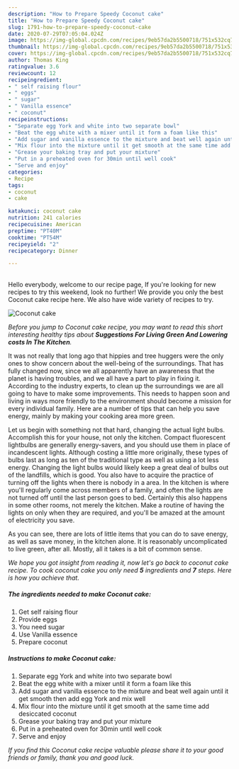 ```yaml
---
description: "How to Prepare Speedy Coconut cake"
title: "How to Prepare Speedy Coconut cake"
slug: 1791-how-to-prepare-speedy-coconut-cake
date: 2020-07-29T07:05:04.024Z
image: https://img-global.cpcdn.com/recipes/9eb57da2b5500718/751x532cq70/coconut-cake-recipe-main-photo.jpg
thumbnail: https://img-global.cpcdn.com/recipes/9eb57da2b5500718/751x532cq70/coconut-cake-recipe-main-photo.jpg
cover: https://img-global.cpcdn.com/recipes/9eb57da2b5500718/751x532cq70/coconut-cake-recipe-main-photo.jpg
author: Thomas King
ratingvalue: 3.6
reviewcount: 12
recipeingredient:
- " self raising flour"
- " eggs"
- " sugar"
- " Vanilla essence"
- " coconut"
recipeinstructions:
- "Separate egg York and white into two separate bowl"
- "Beat the egg white with a mixer until it form a foam like this"
- "Add sugar and vanilla essence to the mixture and beat well again until it get smooth then add egg York and mix well"
- "Mix flour into the mixture until it get smooth at the same time add desiccated coconut"
- "Grease your baking tray and put your mixture"
- "Put in a preheated oven for 30min until well cook"
- "Serve and enjoy"
categories:
- Recipe
tags:
- coconut
- cake

katakunci: coconut cake 
nutrition: 241 calories
recipecuisine: American
preptime: "PT40M"
cooktime: "PT54M"
recipeyield: "2"
recipecategory: Dinner

---
```

<br>
Hello everybody, welcome to our recipe page, If you're looking for new recipes to try this weekend, look no further! We provide you only the best Coconut cake recipe here. We also have wide variety of recipes to try.
<br>


![Coconut cake](https://img-global.cpcdn.com/recipes/9eb57da2b5500718/751x532cq70/coconut-cake-recipe-main-photo.jpg)

<i>Before you jump to Coconut cake recipe, you may want to read this short interesting healthy tips about 
<strong>Suggestions For Living Green And Lowering costs In The Kitchen</strong>.</i>
</br>

It was not really that long ago that hippies and tree huggers were the only ones to show concern about the well-being of the surroundings. That has fully changed now, since we all apparently have an awareness that the planet is having troubles, and we all have a part to play in fixing it. According to the industry experts, to clean up the surroundings we are all going to have to make some improvements. This needs to happen soon and living in ways more friendly to the environment should become a mission for every individual family. Here are a number of tips that can help you save energy, mainly by making your cooking area more green.

Let us begin with something not that hard, changing the actual light bulbs. Accomplish this for your house, not only the kitchen. Compact fluorescent lightbulbs are generally energy-savers, and you should use them in place of incandescent lights. Although costing a little more originally, these types of bulbs last as long as ten of the traditional type as well as using a lot less energy. Changing the light bulbs would likely keep a great deal of bulbs out of the landfills, which is good. You also have to acquire the practice of turning off the lights when there is nobody in a area. In the kitchen is where you'll regularly come across members of a family, and often the lights are not turned off until the last person goes to bed. Certainly this also happens in some other rooms, not merely the kitchen. Make a routine of having the lights on only when they are required, and you'll be amazed at the amount of electricity you save.

As you can see, there are lots of little items that you can do to save energy, as well as save money, in the kitchen alone. It is reasonably uncomplicated to live green, after all. Mostly, all it takes is a bit of common sense.


<i>We hope you got insight from reading it, now let's go back to coconut cake recipe. To cook coconut cake you only need <strong>5</strong> ingredients and <strong>7</strong> steps. Here is how you achieve that.
</i>

##### The ingredients needed to make Coconut cake:

1. Get  self raising flour
1. Provide  eggs
1. You need  sugar
1. Use  Vanilla essence
1. Prepare  coconut


##### Instructions to make Coconut cake:

1. Separate egg York and white into two separate bowl
1. Beat the egg white with a mixer until it form a foam like this
1. Add sugar and vanilla essence to the mixture and beat well again until it get smooth then add egg York and mix well
1. Mix flour into the mixture until it get smooth at the same time add desiccated coconut
1. Grease your baking tray and put your mixture
1. Put in a preheated oven for 30min until well cook
1. Serve and enjoy


<i>If you find this Coconut cake recipe valuable please share it to your good friends or family, thank you and good luck.</i>
